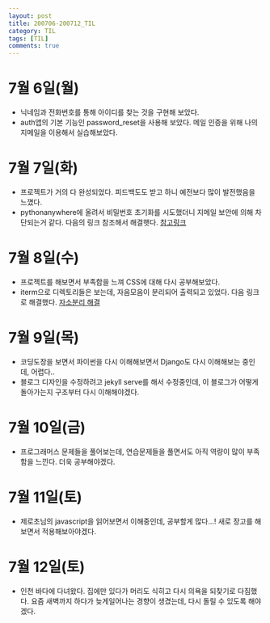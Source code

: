 ```yaml
---
layout: post
title: 200706-200712_TIL
category: TIL
tags: [TIL]
comments: true
---
```



7월 6일(월)
=======
- 닉네임과 전화번호를 통해 아이디를 찾는 것을 구현해 보았다.
- auth앱의 기본 기능인 password_reset을 사용해 보았다. 메일 인증을 위해 나의 지메일을 이용해서 실습해보았다.


7월 7일(화)
========
- 프로젝트가 거의 다 완성되었다. 피드백도도 받고 하니 예전보다 많이 발전했음을 느꼈다.
- pythonanywhere에 올려서 비밀번호 초기화를 시도했더니 지메일 보안에 의해 차단되는거 같다. 다음의 링크 참조해서 해결햇다. [참고링크](https://help.pythonanywhere.com/pages/SMTPForFreeUsers/)

7월 8일(수)
========
- 프로젝트를 해보면서 부족함을 느껴 CSS에 대해 다시 공부해보았다.
- iterm으로 디렉토리들은 보는데, 자음모음이 분리되어 출력되고 있었다. 다음 링크로 해결했다. [자소분리 해결](https://velog.io/@chy0428/mac-%ED%84%B0%EB%AF%B8%EB%84%90-%EC%9E%90%EC%86%8C%EB%B6%84%EB%A6%AC-%ED%98%84%EC%83%81)

7월 9일(목)
========
- 코딩도장을 보면서 파이썬을 다시 이해해보면서 Django도 다시 이해해보는 중인데, 어렵다..
- 블로그 디자인을 수정하려고 jekyll serve를 해서 수정중인데, 이 블로그가 어떻게 돌아가는지 구조부터 다시 이해해야겠다.

7월 10일(금)
=========
- 프로그래머스 문제들을 풀어보는데, 연습문제들을 풀면서도 아직 역량이 많이 부족함을 느낀다. 더욱 공부해야겠다.

7월 11일(토)
========
- 제로초님의 javascript을 읽어보면서 이해중인데, 공부할게 많다...! 새로 장고를 해보면서 적용해보아야겠다.

7월 12일(토)
=========
- 인천 바다에 다녀왔다. 집에만 있다가 머리도 식히고 다시 의욕을 되찾기로 다짐했다. 요즘 새벽까지 하다가 늦게일어나는 경향이 생겼는데, 다시 돌릴 수 있도록 해야겠다.
